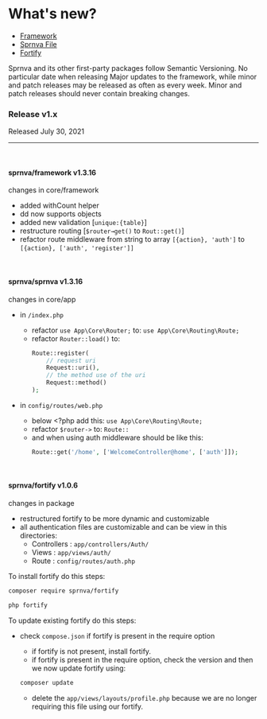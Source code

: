 # What's new?

- [Framework](#framework)
- [Sprnva File](#sprnva)
- [Fortify](#fortify)

Sprnva and its other first-party packages follow Semantic Versioning. No particular date when releasing Major updates to the framework, while minor and patch releases may be released as often as every week. Minor and patch releases should never contain breaking changes.

### Release v1.x
Released July 30, 2021

---

<a name="framework" style="padding-top: 30px;">&nbsp;</a>
#### sprnva/framework v1.3.16
changes in core/framework
- added withCount helper
- dd now supports objects
- added new validation [`unique:{table}`]
- restructure routing [`$router→get()` to `Rout::get()`]
- refactor route middleware from string to array  `[{action}, 'auth']` to `[{action}, ['auth', 'register']]`

<a name="sprnva" style="padding-top: 30px;">&nbsp;</a>
#### sprnva/sprnva v1.3.16
changes in core/app
- in `/index.php`
	- refactor `use App\Core\Router;` to: `use App\Core\Routing\Route;`
	- refactor `Router::load()` to:
		```php
		Route::register(
			// request uri
			Request::uri(),
			// the method use of the uri
			Request::method()
		);
		```

- in `config/routes/web.php`
	- below <?php add this: `use App\Core\Routing\Route;`
	- refactor `$router->` to: `Route::`
	- and when using auth middleware should be like this:
		```php
		Route::get('/home', ['WelcomeController@home', ['auth']]);
		```

<a name="fortify" style="padding-top: 30px;">&nbsp;</a>
#### sprnva/fortify v1.0.6
changes in package
- restructured fortify to be more dynamic and customizable
- all authentication files are customizable and can be view in this directories:
	- Controllers : `app/controllers/Auth/`
	- Views : `app/views/auth/`
	- Route : `config/routes/auth.php`

To install fortify do this steps:

```bash
composer require sprnva/fortify

php fortify
```

To update existing fortify do this steps:

- check `compose.json` if fortify is present in the require option
	- if fortify is not present, install fortify.
	- if fortify is present in the require option, check the version and then we now update fortify using:

	```bash
	composer update
	```
	- delete the `app/views/layouts/profile.php` because we are no longer requiring this file using our fortify.
